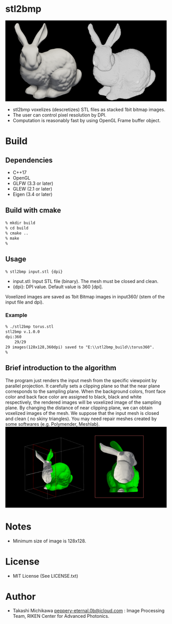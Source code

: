 # stl2bmp
![teaser image](images/overview.png)
* stl2bmp voxelizes (descretizes) STL files as stacked 1bit bitmap images. 
* The user can control pixel resolution by DPI.
* Computation is reasonably fast by using OpenGL Frame buffer object.
# Build
## Dependencies 
* C++17 
* OpenGL
* GLFW (3.3 or later)
* GLEW (2.1 or later)
* Eigen (3.4 or later)
## Build with cmake
```shell
% mkdir build    
% cd build 
% cmake ..
% make 
% 
```
## Usage 
```shell
% stl2bmp input.stl {dpi}
```
* input.stl: Input STL file (binary). The mesh must be closed and clean. 
* {dpi}: DPI value. Default value is 360 [dpi].

Voxelized images are saved as 1bit Bitmap images in input360/ (stem of the input file and dpi). 

### Example
``` shell
% ./stl2bmp torus.stl
stl2bmp v.1.0.0
dpi:360
    29/29
29 images(128x128,360dpi) saved to "E:\\stl2bmp_build\\torus360".
%
```
## Brief introduction to the algorithm
The program just renders the input mesh from the specific viewpoint by parallel projection.
It carefully sets a clipping plane so that the near plane corresponds to the sampling plane.
When the background colors, front face color and back face color are assigned to black, black and white respectively, the rendered images will be voxelized image of the sampling plane. 
By changing the distance of near clipping plane, we can obtain voxelized images of the mesh. 
We suppose that the input mesh is closed and clean ( no skiny triangles). You may need repair meshes created by some softwares (e.g. Polymender, Meshlab).
![Principle](images/principle.png)
# Notes
 * Minimum size of image is 128x128. 
# License
* MIT License (See LICENSE.txt)
# Author
* Takashi Michikawa <peppery-eternal.0b@icloud.com> : Image Processing Team, RIKEN Center for Advanced Photonics.

